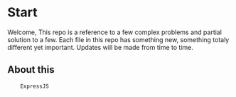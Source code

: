 # Start

Welcome, This repo is a reference to a few complex problems and partial solution to a few. Each file in this repo has something new, something totaly different yet important. Updates will be made from time to time.

## About this

```
    ExpressJS
```
